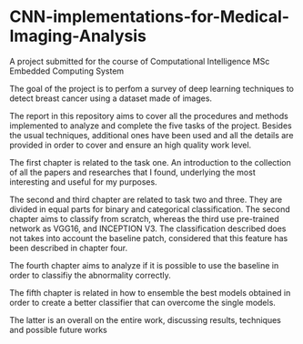 # CNN-implementations-for-Medical-Imaging-Analysis
A project submitted for the course of Computational Intelligence MSc Embedded Computing System

The goal of the project is to perfom a survey of deep learning techniques to detect breast cancer using a dataset made of images.

The report in this repository aims to cover all the procedures and methods implemented to analyze and complete
the five tasks of the project. Besides the usual techniques, additional ones have been used and all the details are provided in order to
cover and ensure an high quality work level.

The first chapter is related to the task one. An introduction to the collection of all the papers and
researches that I found, underlying the most interesting and useful for my purposes.

The second and third chapter are related to task two and three. They are divided in equal parts
for binary and categorical classification.
The second chapter aims to classify from scratch, whereas
the third use pre-trained network as VGG16, and INCEPTION V3. The classification described
does not takes into account the baseline patch, considered that this feature has been described in
chapter four.

The fourth chapter aims to analyze if it is possible to use the baseline in order to classifiy the
abnormality correctly.

The fifth chapter is related in how to ensemble the best models obtained in order to create a
better classifier that can overcome the single models.

The latter is an overall on the entire work, discussing results, techniques and possible future
works
